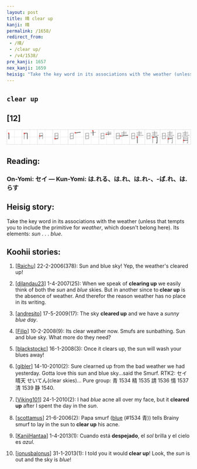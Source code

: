 ```yaml
---
layout: post
title: 晴 clear up
kanji: 晴
permalink: /1658/
redirect_from:
 - /晴/
 - /clear up/
 - /v4/1538/
pre_kanji: 1657
nex_kanji: 1659
heisig: "Take the key word in its associations with the weather (unless that tempts you to include the primitive for <i>weather</i>, which doesn't belong here). Its elements: <i>sun</i> . . . <i>blue</i>."
---
```


## `clear up`

## [12]

<div class="stroke"><img src="../images/E699B4.png" /></div>

## Reading:

### On-Yomi: セイ &mdash; Kun-Yomi: は.れる、は.れ、は.れ-、-ば.れ、は.らす

## Heisig story:

Take the key word in its associations with the weather (unless that tempts you to include the primitive for <i>weather</i>, which doesn't belong here). Its elements: <i>sun</i> . . . <i>blue</i>.

## Koohii stories:

1) [<a href="http://kanji.koohii.com/profile/Raichu">Raichu</a>] 22-2-2006(378): Sun and blue sky! Yep, the weather&#039;s cleared up!

2) [<a href="http://kanji.koohii.com/profile/dilandau23">dilandau23</a>] 1-4-2007(25): When we speak of <strong>clearing up</strong> we easily think of both the <em>sun</em> and <em>blue</em> skies. But in another since to<strong> clear up</strong> is the absence of weather. And therefor the reason weather has no place in its writing.

3) [<a href="http://kanji.koohii.com/profile/andresito">andresito</a>] 17-5-2009(17): The sky <strong>cleared up</strong> and we have a <em>sunny blue day</em>.

4) [<a href="http://kanji.koohii.com/profile/Filip">Filip</a>] 10-2-2008(9): Its clear weather now. Smufs are sunbathing. Sun and blue sky. What more do they need?

5) [<a href="http://kanji.koohii.com/profile/blackstockc">blackstockc</a>] 16-1-2008(3): Once it clears up, the sun will wash your blues away!

6) [<a href="http://kanji.koohii.com/profile/gibler">gibler</a>] 14-10-2010(2): Sure clearned up from the bad weather we had yesterday. Gotta love this sun and blue sky...said the Smurf. RTK2: セイ 晴天 せいてん(clear skies)... Pure group: 青 1534 精 1535 請 1536 情 1537 清 1539 静 1540.

7) [<a href="http://kanji.koohii.com/profile/Viking101">Viking101</a>] 24-1-2010(2): I had <em>blue</em> acne all over my face, but it <strong>cleared up</strong> after I spent the day in the <em>sun</em>.

8) [<a href="http://kanji.koohii.com/profile/scottamus">scottamus</a>] 21-6-2006(2): Papa smurf (<a href="../1534">blue</a> (#1534 青)) tells Brainy smurf to lay in the sun to<strong> clear up</strong> his acne.

9) [<a href="http://kanji.koohii.com/profile/KanjiHantaa">KanjiHantaa</a>] 1-4-2013(1): Cuando está <strong>despejado</strong>, el <em>sol</em> brilla y el cielo es <em>azul</em>.

10) [<a href="http://kanji.koohii.com/profile/jonusbalonus">jonusbalonus</a>] 31-1-2013(1): I told you it would<strong> clear up</strong>! Look, the <em>sun</em> is out and the sky is <em>blue</em>!
